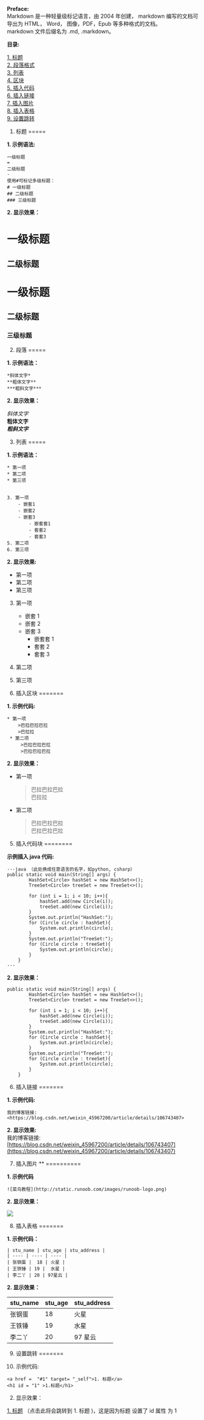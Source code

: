 
**Preface:**  
Markdown 是一种轻量级标记语言，由 2004 年创建， markdown 编写的文档可导出为 HTML， Word， 图像，PDF，Epub 等多种格式的文档。  
markdown 文件后缀名为 .md, .markdown。

**目录:**

[1. 标题](#1)  
[2. 段落格式](#2)  
[3. 列表](#3)  
[4. 区块](#4)  
[5. 插入代码](#5)  
[6. 插入链接](#6)  
[7. 插入图片](#7)  
[8. 插入表格](#8)  
[9. 设置跳转](#9)

1. 标题
=====

**1. 示例语法:**

```
一级标题
=
二级标题
-
使用#可标记多级标题：
# 一级标题
## 二级标题
### 三级标题
```

**2. 显示效果：**

一级标题
====

二级标题
----

一级标题
====

二级标题
----

### 三级标题

2. 段落
=====

**1. 示例语法：**

```
*斜体文字*
**粗体文字**
***粗斜文字***
```

**2. 显示效果：**

_斜体文字_  
**粗体文字**  
_**粗斜文字**_

3. 列表
=====

**1. 示例语法：**

```
* 第一项
* 第二项
* 第三项


3. 第一项
    - 嵌套1
    - 嵌套2
    - 嵌套3
        - 嵌套套1
        - 套套2
        - 套套3
5. 第二项
6. 第三项
```

**2. 显示效果:**

*   第一项
*   第二项
*   第三项

3.  第一项
    *   嵌套 1
    *   嵌套 2
    *   嵌套 3
        *   嵌套套 1
        *   套套 2
        *   套套 3
4.  第二项
5.  第三项

4. 插入区块
=======

**1. 示例代码:**

```
* 第一项
    >巴拉巴拉巴拉
    >巴拉拉
 * 第二项
     >巴拉巴拉巴拉
     >巴拉巴拉巴拉
```

**2. 显示效果：**

*   第一项
    
    > 巴拉巴拉巴拉  
    > 巴拉拉
    
*   第二项
    
    > 巴拉巴拉巴拉  
    > 巴拉巴拉巴拉
    

5. 插入代码块
========

**示例插入 java 代码:**

```
···java （此处换成任意语言的名字，如python, csharp）
public static void main(String[] args) {
        HashSet<Circle> hashSet = new HashSet<>();
        TreeSet<Circle> treeSet = new TreeSet<>();
        
        for (int i = 1; i < 10; i++){
            hashSet.add(new Circle(i));
            treeSet.add(new Circle(i));
        }
		System.out.println("HashSet:");
        for (Circle circle : hashSet){
            System.out.println(circle);
        }
        System.out.println("TreeSet:");
        for (Circle circle : treeSet){
            System.out.println(circle);
        }
    }
···
```

**2. 显示效果：**

```
public static void main(String[] args) {
        HashSet<Circle> hashSet = new HashSet<>();
        TreeSet<Circle> treeSet = new TreeSet<>();
        
        for (int i = 1; i < 10; i++){
            hashSet.add(new Circle(i));
            treeSet.add(new Circle(i));
        }
		System.out.println("HashSet:");
        for (Circle circle : hashSet){
            System.out.println(circle);
        }
        System.out.println("TreeSet:");
        for (Circle circle : treeSet){
            System.out.println(circle);
        }
    }
```

6. 插入链接
=======

**1. 示例代码:**

```
我的博客链接: <https://blog.csdn.net/weixin_45967200/article/details/106743407>
```

**2. 显示效果:**  
我的博客链接: [https://blog.csdn.net/weixin_45967200/article/details/106743407](https://blog.csdn.net/weixin_45967200/article/details/106743407)

7. 插入图片 **
==========

**1. 示例代码**

```
![菜鸟教程](http://static.runoob.com/images/runoob-logo.png)
```

**2. 显示效果：**

![](https://imgconvert.csdnimg.cn/aHR0cDovL3N0YXRpYy5ydW5vb2IuY29tL2ltYWdlcy9ydW5vb2ItbG9nby5wbmc?x-oss-process=image/format,png)

8. 插入表格
=======

**1. 示例代码：**

```
| stu_name | stu_age | stu_address |
| ---- | ---- | ---- |
| 张钢蛋 |  18 | 火星 |
| 王铁锤 | 19 |  水星 |
| 李二丫 | 20 | 97星云 |
```

**2. 显示效果：**

<table><thead><tr><th>stu_name</th><th>stu_age</th><th>stu_address</th></tr></thead><tbody><tr><td>张钢蛋</td><td>18</td><td>火星</td></tr><tr><td>王铁锤</td><td>19</td><td>水星</td></tr><tr><td>李二丫</td><td>20</td><td>97 星云</td></tr></tbody></table>

9. 设置跳转
=======

1.  示例代码:

```
<a href =  "#1" target= "_self">1. 标题</a>
<h1 id = "1" >1.标题</h1>
```

2.  显示效果：

[1. 标题](#1) （点击此将会跳转到 1. 标题 )，这是因为标题 设置了 id 属性 为 1